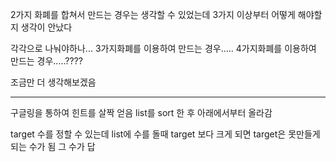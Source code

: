 
2가지 화폐를 합쳐서 만드는 경우는 생각할 수 있었는데
3가지 이상부터 어떻게 해야할지 생각이 안났다

각각으로 나눠야하나...
3가지화폐를 이용하여 만드는 경우.....
4가지화폐를 이용하여 만드는 경우.....????

조금만 더 생각해보겠음

-----------------------------------------------------------------------
구글링을 통하여 힌트를 살짝 얻음
list를 sort 한 후 아래에서부터 올라감

target 수를 정할 수 있는데
list에 수를 돌때 target 보다 크게 되면 target은 못만들게 되는 수가 됨
그 수가 답
